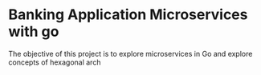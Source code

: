 # Banking Application Microservices with go

The objective of this project is to explore microservices in Go and explore concepts of hexagonal arch